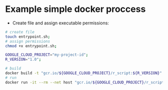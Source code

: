 # Example simple docker proccess

- Create file and assign executable permissions:
```bash
# create file
touch entrypoint.sh;
# assign permissions
chmod +x entrypoint.sh;
```

```bash
GOOGLE_CLOUD_PROJECT="my-project-id";
R_VERSION="1.0";

# build
docker build -t "gcr.io/${GOOGLE_CLOUD_PROJECT}/r_script:${R_VERSION}" -f Dockerfile ./;
# run
docker run -it --rm --net host "gcr.io/${GOOGLE_CLOUD_PROJECT}/r_script:${R_VERSION}";
```
